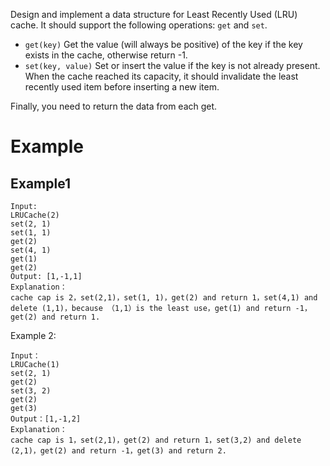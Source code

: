 Design and implement a data structure for Least Recently Used (LRU) cache. It should support the following operations: `get` and `set`.

- `get(key)` Get the value (will always be positive) of the key if the key exists in the cache, otherwise return -1.
- `set(key, value)` Set or insert the value if the key is not already present. When the cache reached its capacity, it should invalidate the least recently used item before inserting a new item.

Finally, you need to return the data from each get.

# Example
## Example1
```
Input:
LRUCache(2)
set(2, 1)
set(1, 1)
get(2)
set(4, 1)
get(1)
get(2)
Output: [1,-1,1]
Explanation：
cache cap is 2，set(2,1)，set(1, 1)，get(2) and return 1，set(4,1) and delete (1,1)，because （1,1）is the least use，get(1) and return -1，get(2) and return 1.
```
Example 2:
```
Input：
LRUCache(1)
set(2, 1)
get(2)
set(3, 2)
get(2)
get(3)
Output：[1,-1,2]
Explanation：
cache cap is 1，set(2,1)，get(2) and return 1，set(3,2) and delete (2,1)，get(2) and return -1，get(3) and return 2.
```